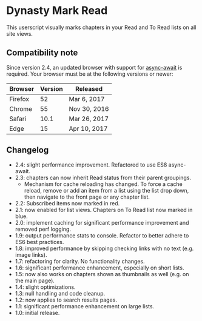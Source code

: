 # Dynasty Mark Read

This userscript visually marks chapters in your Read and To Read lists on all site views.

## Compatibility note
Since version 2.4, an updated browser with support for [async-await](https://caniuse.com/#feat=async-functions) is required. Your browser must be at the following versions or newer:

| Browser | Version | Released |
|----|----|----|
| Firefox | 52 | Mar 6, 2017 |
| Chrome | 55 | Nov 30, 2016 |
| Safari | 10.1 | Mar 26, 2017 |
| Edge | 15 | Apr 10, 2017 |

## Changelog
* 2.4: slight performance improvement. Refactored to use ES8 async-await.
* 2.3: chapters can now inherit Read status from their parent groupings.
    * Mechanism for cache reloading has changed. To force a cache reload, remove or add an item from a list using the list drop down, then navigate to the front page or any chapter list.
* 2.2: Subscribed items now marked in red.
* 2.1: now enabled for list views. Chapters on To Read list now marked in blue.
* 2.0: implement caching for significant performance improvement and removed perf logging.
* 1.9: output performance stats to console. Refactor to better adhere to ES6 best practices.
* 1.8: improved performance by skipping checking links with no text (e.g. image links).
* 1.7: refactoring for clarity. No functionality changes.
* 1.6: significant performance enhancement, especially on short lists.
* 1.5: now also works on chapters shown as thumbnails as well (e.g. on the main page).
* 1.4: slight optimizations.
* 1.3: null handling and code cleanup.
* 1.2: now applies to search results pages.
* 1.1: significant performance enhancement on large lists.
* 1.0: initial release.
